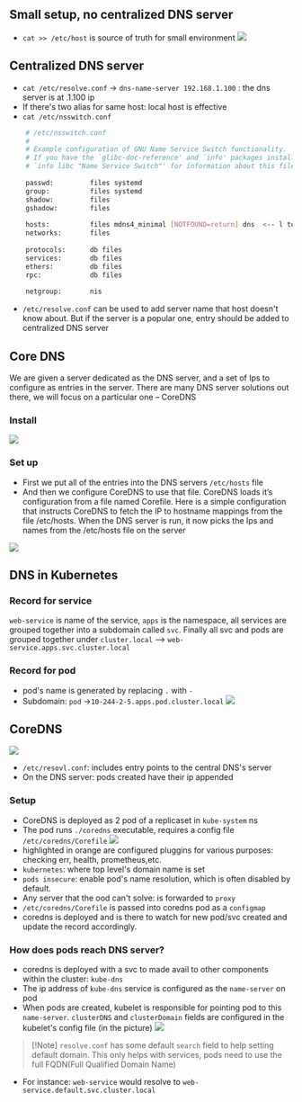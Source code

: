 

## Small setup, no centralized DNS server 
- `cat >> /etc/host` is source of truth for small environment
![](../../img/Pasted%20image%2020250520143641.png) 

## Centralized DNS server 

- `cat /etc/resolve.conf`  -> `dns-name-server 192.168.1.100` : the dns server is at .1.100 ip
- If there's two alias for same host: local host is effective
- `cat /etc/nsswitch.conf` 

```bash
	# /etc/nsswitch.conf
	#
	# Example configuration of GNU Name Service Switch functionality.
	# If you have the `glibc-doc-reference' and `info' packages installed, try:
	# `info libc "Name Service Switch"' for information about this file.
	
	passwd:         files systemd
	group:          files systemd
	shadow:         files
	gshadow:        files
	
	hosts:          files mdns4_minimal [NOTFOUND=return] dns  <-- l to r order
	networks:       files
	
	protocols:      db files
	services:       db files
	ethers:         db files
	rpc:            db files
	
	netgroup:       nis

```

- `/etc/resolve.conf` can be used to add server name that host doesn't know about. But if the server is a popular one, entry should be added to centralized DNS server

## Core DNS 
We are given a server dedicated as the DNS server, and a set of Ips to configure as entries in the server. There are many DNS server solutions out there, we will focus on a particular one – CoreDNS

### Install 

![](../../img/Pasted%20image%2020250521125153.png)

### Set up
- First we put all of the entries into the DNS servers `/etc/hosts` file
- And then we configure CoreDNS to use that file. CoreDNS loads it’s configuration from a file named Corefile. Here is a simple configuration that instructs CoreDNS to fetch the IP to hostname mappings from the file /etc/hosts. When the DNS server is run, it now picks the Ips and names from the /etc/hosts file on the server

![](../../img/Pasted%20image%2020250521125532.png)

## DNS in Kubernetes 

### Record for service 
`web-service` is name of the service, `apps` is the namespace, all services are grouped together into a subdomain called `svc`. Finally all svc and pods are grouped together under `cluster.local` --> `web-service.apps.svc.cluster.local`

### Record for pod
- pod's name is generated by replacing `.` with `-`  
- Subdomain: `pod` ->`10-244-2-5.apps.pod.cluster.local`
![](../../img/Pasted%20image%2020250526094308.png)
## CoreDNS

![](../../img/Pasted%20image%2020250526094432.png)

- `/etc/resovl.conf`: includes entry points to the central DNS's server 
- On the DNS server: pods created have their ip appended  
### Setup 
- CoreDNS is deployed as 2 pod of a replicaset in `kube-system` ns
- The pod runs `./coredns` executable, requires a config file `/etc/coredns/Corefile`
![](../../img/Pasted%20image%2020250526095150.png)
- highlighted in orange are configured pluggins for various purposes: checking err, health, prometheus,etc. 
- `kubernetes`: where top level's domain name is set
- `pods insecure`: enable pod's name resolution, which is often disabled by default. 
- Any server that the ood can't solve: is forwarded to `proxy`
- `/etc/coredns/Corefile` is passed into coredns pod as a `configmap`
- coredns is deployed and is there to watch for new pod/svc created and update the record accordingly. 
### How does pods reach DNS server? 
- coredns is deployed with a svc to made avail to other components within the cluster: `kube-dns`
- The ip address of `kube-dns` service is configured as the `name-server` on pod
- When pods are created, kubelet is responsible for pointing pod to this `name-server`. `clusterDNS` and `clusterDomain` fields are configured in the kubelet's config file (in the picture)
![](../../img/Pasted%20image%2020250526111914.png)
>[!Note] `resolve.conf` has some default `search` field to help setting default domain. This only helps with services, pods need to use the full FQDN(Full Qualified Domain Name)

- For instance: `web-service` would resolve to `web-service.default.svc.cluster.local`
